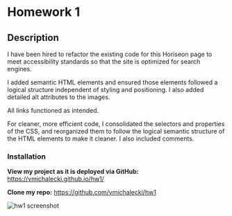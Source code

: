 # Homework 1

## Description

I have been hired to refactor the existing code for this Horiseon page to meet accessibility standards so that the site is optimized for search engines.

I added semantic HTML elements and ensured those elements followed a logical structure independent of styling and positioning. I also added detailed alt attributes to the images.

All links functioned as intended.

For cleaner, more efficient code, I consolidated the selectors and properties of the CSS, and reorganized them to follow the logical semantic structure of the HTML elements to make it cleaner. I also included comments.

### Installation
**View my project as it is deployed via GitHub:**
https://vmichalecki.github.io/hw1/

**Clone my repo:**
https://github.com/vmichalecki/hw1

![hw1 screenshot](/assets/images/hw1-screenshot.png)